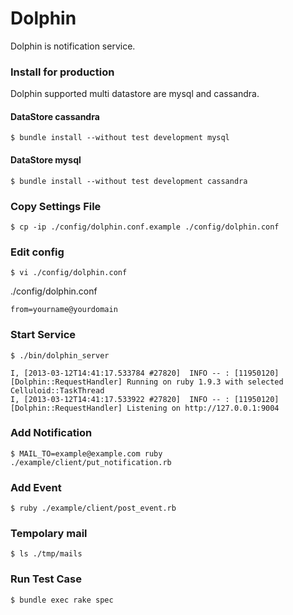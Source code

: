 
# Dolphin

Dolphin is notification service.

### Install for production

Dolphin supported multi datastore are mysql and cassandra.

#### DataStore cassandra
```
$ bundle install --without test development mysql
```

#### DataStore mysql
```
$ bundle install --without test development cassandra
```

### Copy Settings File

```
$ cp -ip ./config/dolphin.conf.example ./config/dolphin.conf
```

### Edit config

```
$ vi ./config/dolphin.conf
```

./config/dolphin.conf
```
from=yourname@yourdomain
```

### Start Service

```
$ ./bin/dolphin_server
```

```
I, [2013-03-12T14:41:17.533784 #27820]  INFO -- : [11950120] [Dolphin::RequestHandler] Running on ruby 1.9.3 with selected Celluloid::TaskThread
I, [2013-03-12T14:41:17.533922 #27820]  INFO -- : [11950120] [Dolphin::RequestHandler] Listening on http://127.0.0.1:9004
```

### Add Notification

```
$ MAIL_TO=example@example.com ruby ./example/client/put_notification.rb
```

### Add Event

```
$ ruby ./example/client/post_event.rb
```

### Tempolary mail

```
$ ls ./tmp/mails
```

### Run Test Case

```
$ bundle exec rake spec
```


